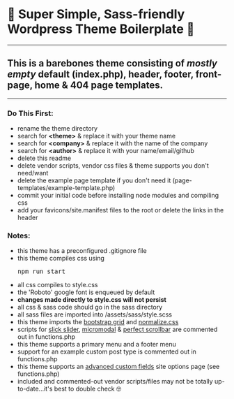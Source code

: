 # 🦩 Super Simple, Sass-friendly Wordpress Theme Boilerplate 🦩
---
## This is a barebones theme consisting of *mostly empty* default (index.php), header, footer, front-page, home & 404 page templates.

---
### Do This First:
- rename the theme directory 
- search for __\<theme\>__ & replace it with your theme name
- search for __\<company\>__ & replace it with the name of the company
- search for __\<author\>__ & replace it with your name/email/github
- delete this readme
- delete vendor scripts, vendor css files & theme supports you don't need/want
- delete the example page template if you don't need it (page-templates/example-template.php)
- commit your initial code before installing node modules and compiling css
- add your favicons/site.manifest files to the root or delete the links in the header

### Notes:
- this theme has a preconfigured .gitignore file
- this theme compiles css using <pre>npm run start</pre>
- all css compiles to style.css
- the 'Roboto' google font is enqueued by default
- __changes made directly to style.css will not persist__
- all css & sass code should go in the sass directory
- all sass files are imported into /assets/sass/style.scss
- this theme imports the [bootstrap grid](https://github.com/twbs/bootstrap/blob/main/dist/css/bootstrap-grid.min.css) and [normalize.css](https://necolas.github.io/normalize.css/)
- scripts for [slick slider](https://kenwheeler.github.io/slick/), [micromodal](https://micromodal.now.sh) & [perfect scrollbar](https://github.com/mdbootstrap/perfect-scrollbar) are commented out in functions.php
- this theme supports a primary menu and a footer menu 
- support for an example custom post type is commented out in functions.php
- this theme supports an [advanced custom fields](https://www.advancedcustomfields.com) site options page (see functions.php)
- included and commented-out vendor scripts/files may not be totally up-to-date...it's best to double check 🤓